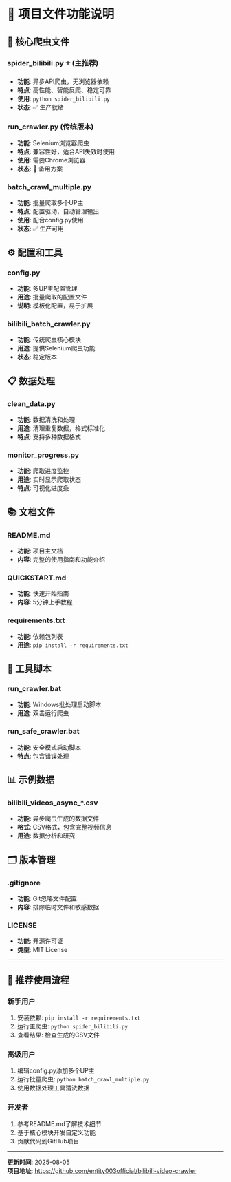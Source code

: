 # 📁 项目文件功能说明

## 🌟 核心爬虫文件

### spider_bilibili.py ⭐ (主推荐)
- **功能**: 异步API爬虫，无浏览器依赖
- **特点**: 高性能、智能反爬、稳定可靠
- **使用**: `python spider_bilibili.py`
- **状态**: ✅ 生产就绪

### run_crawler.py (传统版本)
- **功能**: Selenium浏览器爬虫
- **特点**: 兼容性好，适合API失效时使用
- **使用**: 需要Chrome浏览器
- **状态**: 🔄 备用方案

### batch_crawl_multiple.py
- **功能**: 批量爬取多个UP主
- **特点**: 配置驱动，自动管理输出
- **使用**: 配合config.py使用
- **状态**: ✅ 生产可用

## ⚙️ 配置和工具

### config.py
- **功能**: 多UP主配置管理
- **用途**: 批量爬取的配置文件
- **说明**: 模板化配置，易于扩展

### bilibili_batch_crawler.py
- **功能**: 传统爬虫核心模块
- **用途**: 提供Selenium爬虫功能
- **状态**: 稳定版本

## 📋 数据处理

### clean_data.py
- **功能**: 数据清洗和处理
- **用途**: 清理重复数据，格式标准化
- **特点**: 支持多种数据格式

### monitor_progress.py
- **功能**: 爬取进度监控
- **用途**: 实时显示爬取状态
- **特点**: 可视化进度条

## 📚 文档文件

### README.md
- **功能**: 项目主文档
- **内容**: 完整的使用指南和功能介绍

### QUICKSTART.md
- **功能**: 快速开始指南
- **内容**: 5分钟上手教程

### requirements.txt
- **功能**: 依赖包列表
- **用途**: `pip install -r requirements.txt`

## 🔧 工具脚本

### run_crawler.bat
- **功能**: Windows批处理启动脚本
- **用途**: 双击运行爬虫

### run_safe_crawler.bat
- **功能**: 安全模式启动脚本
- **特点**: 包含错误处理

## 📊 示例数据

### bilibili_videos_async_*.csv
- **功能**: 异步爬虫生成的数据文件
- **格式**: CSV格式，包含完整视频信息
- **用途**: 数据分析和研究

## 🗂️ 版本管理

### .gitignore
- **功能**: Git忽略文件配置
- **内容**: 排除临时文件和敏感数据

### LICENSE
- **功能**: 开源许可证
- **类型**: MIT License

---

## 🎯 推荐使用流程

### 新手用户
1. 安装依赖: `pip install -r requirements.txt`
2. 运行主爬虫: `python spider_bilibili.py`
3. 查看结果: 检查生成的CSV文件

### 高级用户
1. 编辑config.py添加多个UP主
2. 运行批量爬虫: `python batch_crawl_multiple.py`
3. 使用数据处理工具清洗数据

### 开发者
1. 参考README.md了解技术细节
2. 基于核心模块开发自定义功能
3. 贡献代码到GitHub项目

---

**更新时间**: 2025-08-05  
**项目地址**: https://github.com/entity003official/bilibili-video-crawler
